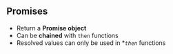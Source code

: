 ##  Promises

* Return a **Promise object**
* Can be **chained** with `then` functions
* Resolved values can only be used in **`then`* functions
